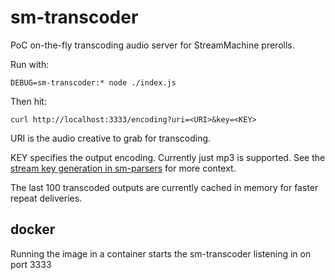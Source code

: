 # sm-transcoder

PoC on-the-fly transcoding audio server for StreamMachine prerolls.

Run with:

`DEBUG=sm-transcoder:* node ./index.js`

Then hit:

`curl http://localhost:3333/encoding?uri=<URI>&key=<KEY>`

URI is the audio creative to grab for transcoding.

KEY specifies the output encoding. Currently just mp3 is supported. See the [stream key generation in sm-parsers](https://github.com/StreamMachine/sm-parsers/blob/5c5f5df032918f813b8fa4bb94f2f08aa7a5f3aa/src/mp3.coffee#L391) for more context.

The last 100 transcoded outputs are currently cached in memory for faster repeat deliveries.

## docker
Running the image in a container starts the sm-transcoder listening in on port 3333